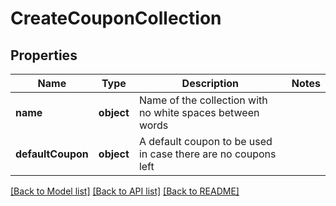 # CreateCouponCollection

## Properties
Name | Type | Description | Notes
------------ | ------------- | ------------- | -------------
**name** | **object** | Name of the collection with no white spaces between words | 
**defaultCoupon** | **object** | A default coupon to be used in case there are no coupons left | 

[[Back to Model list]](../../README.md#documentation-for-models) [[Back to API list]](../../README.md#documentation-for-api-endpoints) [[Back to README]](../../README.md)


